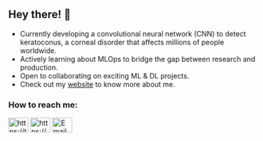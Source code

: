 ## Hey there! 👋

- Currently developing a convolutional neural network (CNN) to detect keratoconus, a corneal disorder that affects millions of people worldwide.
- Actively learning about MLOps to bridge the gap between research and production.
- Open to collaborating on exciting ML & DL projects.
- Check out my [website](https://snehakurmi.notion.site/Sneha-Kurmi-8b2320d5769f483b8f978915884a2d79?pvs=4) to know more about me.



### How to reach me:
<p align="left">
<a href="https://twitter.com/https://twitter.com/sneha_kurmi" target="blank"><img align="center" src="https://raw.githubusercontent.com/rahuldkjain/github-profile-readme-generator/master/src/images/icons/Social/twitter.svg" alt="https://twitter.com/sneha_kurmi" height="30" width="40" /></a>
<a href="https://kaggle.com/https://www.kaggle.com/snehakurmi" target="blank"><img align="center" src="https://raw.githubusercontent.com/rahuldkjain/github-profile-readme-generator/master/src/images/icons/Social/kaggle.svg" alt="https://www.kaggle.com/snehakurmi" height="30" width="40" /></a>
<a href="mailto:kurmisneha9@gmail.com?subject=Hey I am reaching out regarding..." target="_blank">
<img align="center" src="https://upload.wikimedia.org/wikipedia/commons/7/7e/Gmail_icon_%282020%29.svg" alt="Email" height="30" width="40" />
</a>

</p>
